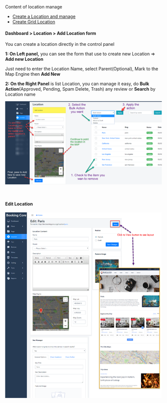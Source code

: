 <div id="toc-wrap" class="toc-wrap visible">
<div class="toc-title h6">Content of location manage</div>
<ul class="toc">
<li class="toc-h2"><a href="/knowleagebase/location-manage">Create a Location and manage</a></li>
<li class="toc-h2"><a href="/knowleagebase/create-list-location">Create Grid Location</a></li>
</ul>
</div>
<h4>Dashboard &gt; Location &gt; Add Location form</h4>
<p>You can create a location directly in the control panel</p>
<p><strong>1: On Left panel,</strong> you can see the form that use to create new Location =&gt; <strong> Add new Location</strong></p>
<p>Just need to enter the Location Name, select Parent(Optional), Mark to the Map Engine then <strong>Add New</strong></p>
<p><strong>2: On the Right Panel</strong> is list Location, you can manage it easy, do <strong>Bulk Action</strong>(Approved, Pending, Spam Delete, Trash) any review or <strong>Search</strong> by Location name</p>
<p><img class="padding" src="/assets/images/d51535b0964f2e08aa1ac2a361a5f9cd.png" /></p>
<p>&nbsp;</p>
<h4>Edit Location</h4>
<p><img class="padding" src="/assets/images/58bd423972cffe1b54fdbda22e4ac389.png" /></p>